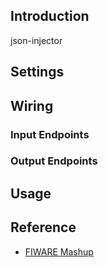 ## Introduction

json-injector

## Settings

## Wiring

### Input Endpoints

### Output Endpoints

## Usage

## Reference

- [FIWARE Mashup](https://mashup.lab.fiware.org/)

